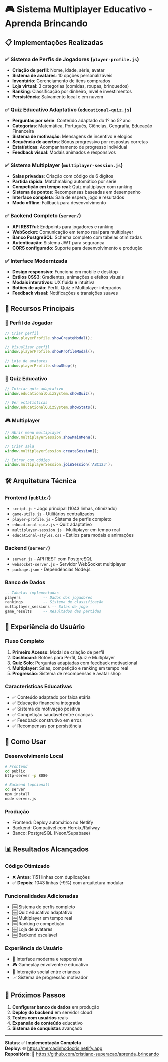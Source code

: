 # 🎮 Sistema Multiplayer Educativo - Aprenda Brincando

## 📋 Implementações Realizadas

### ✅ **Sistema de Perfis de Jogadores** (`player-profile.js`)
- **Criação de perfil**: Nome, idade, série, avatar
- **Sistema de avatares**: 10 opções personalizáveis
- **Inventário**: Gerenciamento de itens comprados
- **Loja virtual**: 3 categorias (comidas, roupas, brinquedos)
- **Ranking**: Classificação por dinheiro, nível e investimentos
- **Persistência**: Salvamento local e em nuvem

### ✅ **Quiz Educativo Adaptativo** (`educational-quiz.js`)
- **Perguntas por série**: Conteúdo adaptado do 1º ao 5º ano
- **Categorias**: Matemática, Português, Ciências, Geografia, Educação Financeira
- **Sistema de motivação**: Mensagens de incentivo e elogios
- **Sequência de acertos**: Bônus progressivo por respostas corretas
- **Estatísticas**: Acompanhamento de progresso individual
- **Feedback visual**: Modais animados e responsivos

### ✅ **Sistema Multiplayer** (`multiplayer-session.js`)
- **Salas privadas**: Criação com código de 6 dígitos
- **Partida rápida**: Matchmaking automático por série
- **Competição em tempo real**: Quiz multiplayer com ranking
- **Sistema de pontos**: Recompensas baseadas em desempenho
- **Interface completa**: Sala de espera, jogo e resultados
- **Modo offline**: Fallback para desenvolvimento

### ✅ **Backend Completo** (`server/`)
- **API RESTful**: Endpoints para jogadores e ranking
- **WebSocket**: Comunicação em tempo real para multiplayer
- **Banco PostgreSQL**: Schema completo com tabelas otimizadas
- **Autenticação**: Sistema JWT para segurança
- **CORS configurado**: Suporte para desenvolvimento e produção

### ✅ **Interface Modernizada**
- **Design responsivo**: Funciona em mobile e desktop
- **Estilos CSS3**: Gradientes, animações e efeitos visuais
- **Modais interativos**: UX fluida e intuitiva
- **Botões de ação**: Perfil, Quiz e Multiplayer integrados
- **Feedback visual**: Notificações e transições suaves

## 🎯 **Recursos Principais**

### 👤 **Perfil do Jogador**
```javascript
// Criar perfil
window.playerProfile.showCreateModal();

// Visualizar perfil
window.playerProfile.showProfileModal();

// Loja de avatares
window.playerProfile.showShop();
```

### 🧠 **Quiz Educativo**
```javascript
// Iniciar quiz adaptativo
window.educationalQuizSystem.showQuiz();

// Ver estatísticas
window.educationalQuizSystem.showStats();
```

### 🎮 **Multiplayer**
```javascript
// Abrir menu multiplayer
window.multiplayerSession.showMainMenu();

// Criar sala
window.multiplayerSession.createSession();

// Entrar com código
window.multiplayerSession.joinSession('ABC123');
```

## 🛠️ **Arquitetura Técnica**

### **Frontend** (`public/`)
- `script.js` - Jogo principal (1043 linhas, otimizado)
- `game-utils.js` - Utilitários centralizados
- `player-profile.js` - Sistema de perfis completo
- `educational-quiz.js` - Quiz adaptativo
- `multiplayer-session.js` - Multiplayer em tempo real
- `educational-styles.css` - Estilos para modais e animações

### **Backend** (`server/`)
- `server.js` - API REST com PostgreSQL
- `websocket-server.js` - Servidor WebSocket multiplayer
- `package.json` - Dependências Node.js

### **Banco de Dados**
```sql
-- Tabelas implementadas
players          -- Dados dos jogadores
rankings         -- Sistema de classificação
multiplayer_sessions -- Salas de jogo
game_results     -- Resultados das partidas
```

## 🎨 **Experiência do Usuário**

### **Fluxo Completo**
1. **Primeiro Acesso**: Modal de criação de perfil
2. **Dashboard**: Botões para Perfil, Quiz e Multiplayer
3. **Quiz Solo**: Perguntas adaptadas com feedback motivacional
4. **Multiplayer**: Salas, competição e ranking em tempo real
5. **Progressão**: Sistema de recompensas e avatar shop

### **Características Educativas**
- ✅ Conteúdo adaptado por faixa etária
- ✅ Educação financeira integrada
- ✅ Sistema de motivação positiva
- ✅ Competição saudável entre crianças
- ✅ Feedback construtivo em erros
- ✅ Recompensas por persistência

## 🚀 **Como Usar**

### **Desenvolvimento Local**
```bash
# Frontend
cd public
http-server -p 8080

# Backend (opcional)
cd server
npm install
node server.js
```

### **Produção**
- Frontend: Deploy automático no Netlify
- Backend: Compatível com Heroku/Railway
- Banco: PostgreSQL (Neon/Supabase)

## 📊 **Resultados Alcançados**

### **Código Otimizado**
- ❌ **Antes**: 1151 linhas com duplicações
- ✅ **Depois**: 1043 linhas (-9%) com arquitetura modular

### **Funcionalidades Adicionadas**
- 🆕 Sistema de perfis completo
- 🆕 Quiz educativo adaptativo  
- 🆕 Multiplayer em tempo real
- 🆕 Ranking e competição
- 🆕 Loja de avatares
- 🆕 Backend escalável

### **Experiência do Usuário**
- 🎨 Interface moderna e responsiva
- 🎮 Gameplay envolvente e educativo
- 👥 Interação social entre crianças
- 📈 Sistema de progressão motivador

## 🎯 **Próximos Passos**

1. **Configurar banco de dados** em produção
2. **Deploy do backend** em servidor cloud
3. **Testes com usuários** reais
4. **Expansão de conteúdo** educativo
5. **Sistema de conquistas** avançado

---

**Status**: ✅ **Implementação Completa**  
**Deploy**: 🌐 https://mercadinhodocris.netlify.app  
**Repositório**: 📁 https://github.com/cristiano-superacao/aprenda_brincando